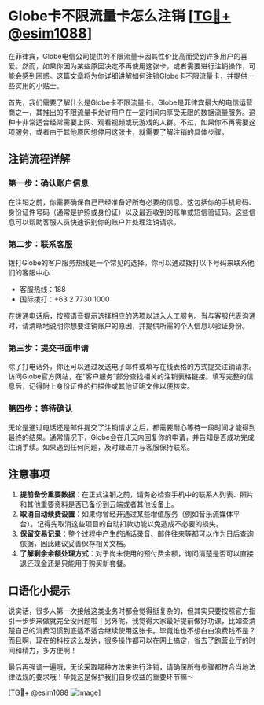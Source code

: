 # Globe卡不限流量卡怎么注销 [[TG💪+ @esim1088](https://t.me/s/esim1088)]

在菲律宾，Globe电信公司提供的不限流量卡因其性价比高而受到许多用户的喜爱。然而，如果你因为某些原因决定不再使用这张卡，或者需要进行注销操作，可能会感到困惑。这篇文章将为你详细讲解如何注销Globe卡不限流量卡，并提供一些实用的小贴士。

首先，我们需要了解什么是Globe卡不限流量卡。Globe是菲律宾最大的电信运营商之一，其推出的不限流量卡允许用户在一定时间内享受无限的数据流量服务。这种卡非常适合经常需要上网、观看视频或玩游戏的人群。不过，如果你不再需要这项服务，或者由于其他原因想停用这张卡，就需要了解注销的具体步骤。

## 注销流程详解

### 第一步：确认账户信息
在注销之前，你需要确保自己已经准备好所有必要的信息。这包括你的手机号码、身份证件号码（通常是护照或身份证）以及最近收到的账单或短信验证码。这些信息可以帮助客服人员快速识别你的账户并处理注销请求。

### 第二步：联系客服
拨打Globe的客户服务热线是一个常见的选择。你可以通过拨打以下号码来联系他们的客服中心：
- 客服热线：188
- 国际拨打：+63 2 7730 1000

在拨通电话后，按照语音提示选择相应的选项以进入人工服务。当与客服代表沟通时，请清晰地说明你想要注销账户的原因，并提供所需的个人信息以验证身份。

### 第三步：提交书面申请
除了打电话外，你还可以通过发送电子邮件或填写在线表格的方式提交注销请求。访问Globe官方网站，在“客户服务”部分查找相关的注销表格链接。填写完整的信息后，记得附上身份证件的扫描件或其他证明文件以便核实。

### 第四步：等待确认
无论是通过电话还是邮件提交了注销请求之后，都需要耐心等待一段时间才能得到最终的结果。通常情况下，Globe会在几天内回复你的申请，并告知是否成功完成注销手续。如果遇到任何问题，及时跟进并与客服保持联系。

## 注意事项

1. **提前备份重要数据**：在正式注销之前，请务必检查手机中的联系人列表、照片和其他重要资料是否已备份到云端或者其他设备上。
2. **取消自动续费设置**：如果你曾经开通过某些增值服务（例如音乐流媒体平台），记得先取消这些项目的自动扣款功能以免造成不必要的损失。
3. **保留交易记录**：整个过程中产生的通话录音、邮件往来等都可以作为日后查询依据，因此建议妥善保存相关文档。
4. **了解剩余余额处理方式**：对于尚未使用的预付费金额，询问清楚是否可以直接退还现金还是只能用于购买新套餐。

## 口语化小提示

说实话，很多人第一次接触这类业务时都会觉得挺复杂的，但其实只要按照官方指引一步步来做就完全没问题啦！另外呢，我觉得大家最好提前做好功课，比如查清楚自己的消费习惯到底适不适合继续使用这张卡。毕竟谁也不想白白浪费钱不是？而且啊，现在的科技这么发达，很多操作都可以在网上搞定，省去了跑营业厅的时间和精力，多方便啊！

最后再强调一遍哦，无论采取哪种方法来进行注销，请确保所有步骤都符合当地法律法规的要求哦！毕竟这是保护我们自身权益的重要环节嘛～

[[TG💪+ @esim1088](https://t.me/s/esim1088) ![Image](https://i.postimg.cc/4NQfJmqS/Snipaste-2025-05-13-00-14-12.png)]